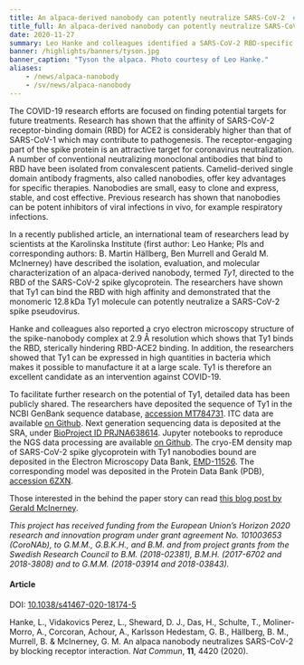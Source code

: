```yaml
---
title: An alpaca-derived nanobody can potently neutralize SARS-CoV-2  # short
title_full: An alpaca-derived nanobody can potently neutralize SARS-CoV-2 # long
date: 2020-11-27
summary: Leo Hanke and colleagues identified a SARS-CoV-2 RBD-specific single domain antibody fragment, *Ty1*, that potently neutralizes the virus. Ty1 should now be further investigated as a candidate for antiviral therapy.
banner: /highlights/banners/tyson.jpg
banner_caption: "Tyson the alpaca. Photo courtesy of Leo Hanke."
aliases:
    - /news/alpaca-nanobody
    - /sv/news/alpaca-nanobody
---
```


The COVID-19 research efforts are focused on finding potential targets for future treatments. Research has shown that the affinity of SARS-CoV-2 receptor-binding domain (RBD) for ACE2 is considerably higher than that of SARS-CoV-1 which may contribute to pathogenesis. The receptor-engaging part of the spike protein is an attractive target for coronavirus neutralization. A number of conventional neutralizing monoclonal antibodies that bind to RBD have been isolated from convalescent patients. Camelid-derived single domain antibody fragments, also called nanobodies, offer key advantages for specific therapies. Nanobodies are small, easy to clone and express, stable, and cost effective. Previous research has shown that nanobodies can be potent inhibitors of viral infections in vivo, for example respiratory infections.

In a recently published article, an international team of researchers lead by scientists at the Karolinska Institute (first author: Leo Hanke; PIs and corresponding authors: B. Martin Hällberg, Ben Murrell and Gerald M. McInerney) have described the isolation, evaluation, and molecular characterization of an alpaca-derived nanobody, termed *Ty1*, directed to the RBD of the SARS-CoV-2 spike glycoprotein. The researchers have shown that Ty1 can bind the RBD with high affinity and demonstrated that the monomeric 12.8 kDa Ty1 molecule can potently neutralize a SARS-CoV-2 spike pseudovirus.

Hanke and colleagues also reported a cryo electron microscopy structure of the spike-nanobody complex at 2.9 Å resolution which shows that Ty1 binds the RBD, sterically hindering RBD-ACE2 binding. In addition, the researchers showed that Ty1 can be expressed in high quantities in bacteria which makes it possible to manufacture it at a large scale. Ty1 is therefore an excellent candidate as an intervention against COVID-19.

To facilitate further research on the potential of Ty1, detailed data has been publicly shared. The researchers have deposited the sequence of Ty1 in the NCBI GenBank sequence database, [accession MT784731](https://www.ncbi.nlm.nih.gov/nuccore/MT784731). ITC data are available [on Github](https://github.com/derpaule/Ty1_octet_itc). Next generation sequencing data is deposited at the SRA, under [BioProject ID PRJNA638614](https://www.ncbi.nlm.nih.gov/bioproject/PRJNA638614). Jupyter notebooks to reproduce the NGS data processing are available [on Github](https://github.com/MurrellGroup/Ty1). The cryo-EM density map of SARS-CoV-2 spike glycoprotein with Ty1 nanobodies bound are deposited in the Electron Microscopy Data Bank, [EMD-11526](https://www.ebi.ac.uk/pdbe/entry/emdb/EMD-11526). The corresponding model was deposited in the Protein Data Bank (PDB), [accession 6ZXN](https://www.rcsb.org/structure/6ZXN).

Those interested in the behind the paper story can read [this blog post by Gerald McInerney](https://naturemicrobiologycommunity.nature.com/posts/spike-tyson).

*This project has received funding from the European Union’s Horizon 2020 research and innovation program under grant agreement No. 101003653 (CoroNAb), to G.M.M., G.B.K.H., and B.M. and from project grants from the Swedish Research Council to B.M. (2018-02381), B.M.H. (2017-6702 and 2018-3808) and to G.M.M. (2018-03914 and 2018-03843).*

#### Article

DOI: [10.1038/s41467-020-18174-5](https://doi.org/10.1038/s41467-020-18174-5)

Hanke, L., Vidakovics Perez, L., Sheward, D. J., Das, H., Schulte, T., Moliner-Morro, A., Corcoran, Achour, A., Karlsson Hedestam, G. B., Hällberg, B. M., Murrell, B. & McInerney, G. M. An alpaca nanobody neutralizes SARS-CoV-2 by blocking receptor interaction. *Nat Commun*, **11**, 4420 (2020).
